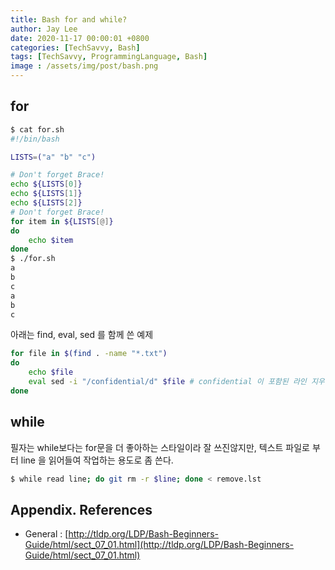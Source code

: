 ```yaml
---
title: Bash for and while?
author: Jay Lee
date: 2020-11-17 00:00:01 +0800
categories: [TechSavvy, Bash]
tags: [TechSavvy, ProgrammingLanguage, Bash]
image : /assets/img/post/bash.png
---
```


## for

``` sh
$ cat for.sh 
#!/bin/bash

LISTS=("a" "b" "c") 

# Don't forget Brace!
echo ${LISTS[0]}
echo ${LISTS[1]}
echo ${LISTS[2]}
# Don't forget Brace!
for item in ${LISTS[@]}
do
    echo $item
done
$ ./for.sh
a
b
c
a
b
c
```

아래는 find, eval, sed 를 함께 쓴 예제

``` sh
for file in $(find . -name "*.txt")
do
    echo $file
    eval sed -i "/confidential/d" $file # confidential 이 포함된 라인 지우기
done
```


## while

필자는 while보다는 for문을 더 좋아하는 스타일이라 잘 쓰진않지만,
텍스트 파일로 부터 line 을 읽어들여 작업하는 용도로 좀 쓴다.

```sh
$ while read line; do git rm -r $line; done < remove.lst
```


## Appendix. References

- General : [http://tldp.org/LDP/Bash-Beginners-Guide/html/sect_07_01.html](http://tldp.org/LDP/Bash-Beginners-Guide/html/sect_07_01.html)

